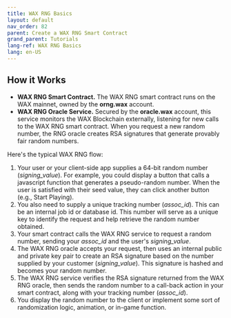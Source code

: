 ```yaml
---
title: WAX RNG Basics
layout: default
nav_order: 82
parent: Create a WAX RNG Smart Contract
grand_parent: Tutorials
lang-ref: WAX RNG Basics
lang: en-US
---
```


## How it Works

* **WAX RNG Smart Contract.** The WAX RNG smart contract runs on the WAX mainnet, owned by the **orng.wax** account.  
* **WAX RNG Oracle Service.** Secured by the **oracle.wax** account, this service monitors the WAX Blockchain externally, listening for new calls to the WAX RNG smart contract. When you request a new random number, the RNG oracle creates RSA signatures that generate provably fair random numbers. 

Here's the typical WAX RNG flow:

1. Your user or your client-side app supplies a 64-bit random number (*signing_value*). For example, you could display a button that calls a javascript function that generates a pseudo-random number. When the user is satisfied with their seed value, they can click another button (e.g., Start Playing).
2. You also need to supply a unique tracking number (*assoc_id*). This can be an internal job id or database id. This number will serve as a unique key to identify the request and help retrieve the random number obtained.
3. Your smart contract calls the WAX RNG service to request a random number, sending your *assoc_id* and the user's *signing_value*.
4. The WAX RNG oracle accepts your request, then uses an internal public and private key pair to create an RSA signature based on the number supplied by your customer (*signing_value*). This signature is hashed and becomes your random number. 
5. The WAX RNG service verifies the RSA signature returned from the WAX RNG oracle, then sends the random number to a call-back action in your smart contract, along with your tracking number (*assoc_id*). 
6. You display the random number to the client or implement some sort of randomization logic, animation, or in-game function.

